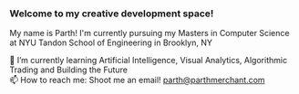 ### Welcome to my creative development space!

My name is Parth! I'm currently pursuing my Masters in Computer Science at NYU Tandon School of Engineering in Brooklyn, NY

🔭 I’m currently learning Artificial Intelligence, Visual Analytics, Algorithmic Trading and Building the Future<br>
📫 How to reach me: Shoot me an email! parth@parthmerchant.com<br>

